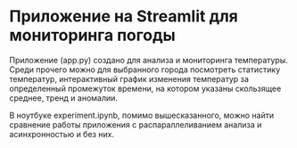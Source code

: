 # Приложение на Streamlit для мониторинга погоды 

Приложение (app.py) создано для анализа и мониторинга температуры. Среди прочего можно для выбранного города посмотреть статистику температур, интерактивный график изменения температур за определенный промежуток времени, на котором указаны скользящее среднее, тренд и аномалии.

В ноутбуке experiment.ipynb, помимо вышесказанного, можно найти сравнение работы приложения с распараллеливанием анализа и асинхронностью и без них. 

